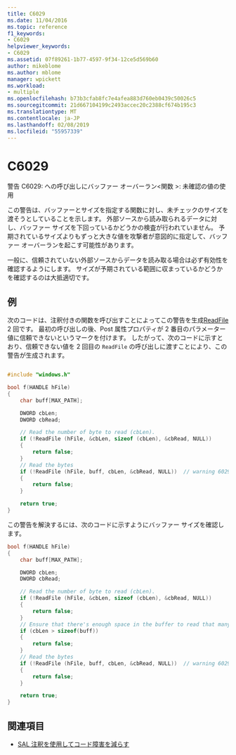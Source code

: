 ```yaml
---
title: C6029
ms.date: 11/04/2016
ms.topic: reference
f1_keywords:
- C6029
helpviewer_keywords:
- C6029
ms.assetid: 07f89261-1b77-4597-9f34-12ce5d569b60
author: mikeblome
ms.author: mblome
manager: wpickett
ms.workload:
- multiple
ms.openlocfilehash: b73b3cfab8fc7e4afea883d760eb0439c50026c5
ms.sourcegitcommit: 21d667104199c2493accec20c2388cf674b195c3
ms.translationtype: MT
ms.contentlocale: ja-JP
ms.lasthandoff: 02/08/2019
ms.locfileid: "55957339"
---
```

# <a name="c6029"></a>C6029

警告 C6029: への呼び出しにバッファー オーバーラン\<関数 >: 未確認の値の使用

この警告は、バッファーとサイズを指定する関数に対し、未チェックのサイズを渡そうとしていることを示します。 外部ソースから読み取られるデータに対し、バッファー サイズを下回っているかどうかの検査が行われていません。 予期されているサイズよりもずっと大きな値を攻撃者が意図的に指定して、バッファー オーバーランを起こす可能性があります。

一般に、信頼されていない外部ソースからデータを読み取る場合は必ず有効性を確認するようにします。 サイズが予期されている範囲に収まっているかどうかを確認するのは大抵適切です。

## <a name="example"></a>例

次のコードは、注釈付きの関数を呼び出すことによってこの警告を生成[ReadFile](https://docs.microsoft.com/windows/desktop/api/fileapi/nf-fileapi-readfile) 2 回です。 最初の呼び出しの後、Post 属性プロパティが 2 番目のパラメーター値に信頼できないというマークを付けます。 したがって、次のコードに示すとおり、信頼できない値を 2 回目の `ReadFile` の呼び出しに渡すことにより、この警告が生成されます。

```cpp

#include "windows.h"

bool f(HANDLE hFile)
{
    char buff[MAX_PATH];

    DWORD cbLen;
    DWORD cbRead;

    // Read the number of byte to read (cbLen).
    if (!ReadFile (hFile, &cbLen, sizeof (cbLen), &cbRead, NULL))
    {
        return false;
    }
    // Read the bytes
    if (!ReadFile (hFile, buff, cbLen, &cbRead, NULL))  // warning 6029
    {
        return false;
    }

    return true;
}
```

この警告を解決するには、次のコードに示すようにバッファー サイズを確認します。

```cpp
bool f(HANDLE hFile)
{
    char buff[MAX_PATH];

    DWORD cbLen;
    DWORD cbRead;

    // Read the number of byte to read (cbLen).
    if (!ReadFile (hFile, &cbLen, sizeof (cbLen), &cbRead, NULL))
    {
        return false;
    }
    // Ensure that there's enough space in the buffer to read that many bytes.
    if (cbLen > sizeof(buff))
    {
        return false;
    }
    // Read the bytes
    if (!ReadFile (hFile, buff, cbLen, &cbRead, NULL))  // warning 6029
    {
        return false;
    }

    return true;
}
```

## <a name="see-also"></a>関連項目

- [SAL 注釈を使用してコード障害を減らす](using-sal-annotations-to-reduce-c-cpp-code-defects.md)